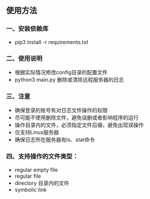 ## 使用方法
### 一、安装依赖库
- pip3 install -r requirements.txt

### 二、使用说明
- 根据实际情况修改config目录的配置文件
- python3 main.py 删除或清除远程服务器的日志

### 三、注意
- 确保登录的账号有对日志文件操作的权限
- 尽可能不使用删除文件，避免误删或者影响程序的运行
- 操作目录内的文件，必须指定文件后缀，避免出现误操作
- 仅支持Linux服务器
- 确保日志所在服务器有ls、stat命令

### 四、支持操作的文件类型：
- regular empty file
- regular file
- directory 目录内的文件
- symbolic link




